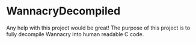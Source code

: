 # WannacryDecompiled

Any help with this project would be great!  The purpose of this project is to fully decompile Wannacry into human readable C code.
